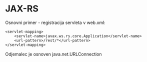 # JAX-RS

Osnovni primer - registracija servleta v web.xml:

	<servlet-mapping>
		<servlet-name>javax.ws.rs.core.Application</servlet-name>
		<url-pattern>/rest/*</url-pattern>
	</servlet-mapping>
	
Odjemalec je osnoven java.net.URLConnection

